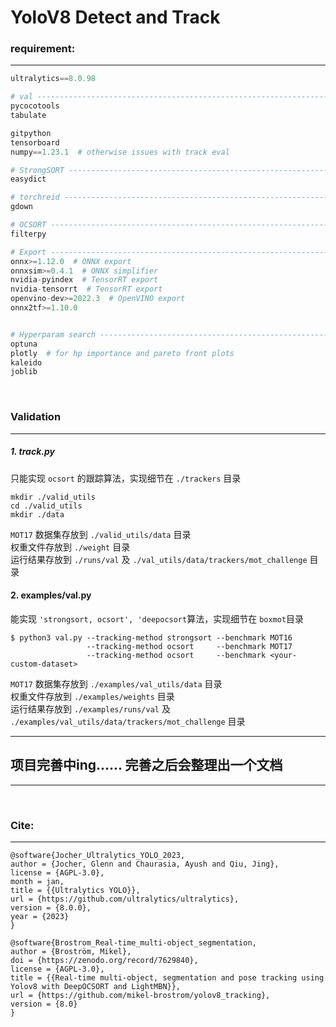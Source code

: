 # YoloV8 Detect and Track

### requirement:
***
```python
ultralytics==8.0.98

# val ------------------------------------------------------------------
pycocotools
tabulate

gitpython
tensorboard
numpy==1.23.1  # otherwise issues with track eval

# StrongSORT ------------------------------------------------------------------
easydict

# torchreid -------------------------------------------------------------------
gdown

# OCSORT ----------------------------------------------------------------------
filterpy

# Export ----------------------------------------------------------------------
onnx>=1.12.0  # ONNX export 
onnxsim>=0.4.1  # ONNX simplifier
nvidia-pyindex  # TensorRT export
nvidia-tensorrt  # TensorRT export
openvino-dev>=2022.3  # OpenVINO export
onnx2tf>=1.10.0


# Hyperparam search -----------------------------------------------------------
optuna
plotly  # for hp importance and pareto front plots
kaleido
joblib
```
&nbsp;
### Validation
***
##### 1. track.py
只能实现 `ocsort` 的跟踪算法，实现细节在 `./trackers` 目录
```commandline
mkdir ./valid_utils
cd ./valid_utils
mkdir ./data
```
`MOT17` 数据集存放到 `./valid_utils/data` 目录  
权重文件存放到 `./weight` 目录  
运行结果存放到 `./runs/val` 及 `./val_utils/data/trackers/mot_challenge` 目录

#### 2. examples/val.py
能实现 `'strongsort, ocsort', 'deepocsort`算法，实现细节在 `boxmot`目录
```shell
$ python3 val.py --tracking-method strongsort --benchmark MOT16
                 --tracking-method ocsort     --benchmark MOT17
                 --tracking-method ocsort     --benchmark <your-custom-dataset>
```
`MOT17` 数据集存放到 `./examples/val_utils/data` 目录  
权重文件存放到 `./examples/weights` 目录  
运行结果存放到 `./examples/runs/val` 及 `./examples/val_utils/data/trackers/mot_challenge` 目录

***
## 项目完善中ing...... 完善之后会整理出一个文档
***
&nbsp;
### Cite:
***
```
@software{Jocher_Ultralytics_YOLO_2023,
author = {Jocher, Glenn and Chaurasia, Ayush and Qiu, Jing},
license = {AGPL-3.0},
month = jan,
title = {{Ultralytics YOLO}},
url = {https://github.com/ultralytics/ultralytics},
version = {8.0.0},
year = {2023}
}
```
```
@software{Brostrom_Real-time_multi-object_segmentation,
author = {Broström, Mikel},
doi = {https://zenodo.org/record/7629840},
license = {AGPL-3.0},
title = {{Real-time multi-object, segmentation and pose tracking using Yolov8 with DeepOCSORT and LightMBN}},
url = {https://github.com/mikel-brostrom/yolov8_tracking},
version = {8.0}
}
```